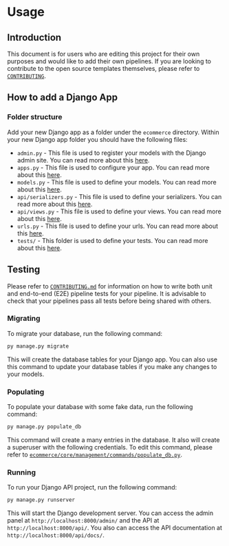 # Usage

## Introduction

This document is for users who are editing this project for their own purposes and would like to add their own pipelines. If you are looking to contribute to the open source templates themselves, please refer to [`CONTRIBUTING`](CONTRIBUTING.md).

## How to add a Django App

### Folder structure

Add your new Django app as a folder under the `ecommerce` directory. Within your new Django app folder you should have the following files:

* `admin.py` - This file is used to register your models with the Django admin site. You can read more about this [here](https://docs.djangoproject.com/en/3.2/ref/contrib/admin/).
* `apps.py` - This file is used to configure your app. You can read more about this [here](https://docs.djangoproject.com/en/3.2/ref/applications/).
* `models.py` - This file is used to define your models. You can read more about this [here](https://docs.djangoproject.com/en/3.2/topics/db/models/).
* `api/serializers.py` - This file is used to define your serializers. You can read more about this [here](https://www.django-rest-framework.org/api-guide/serializers/).
* `api/views.py` - This file is used to define your views. You can read more about this [here](https://www.django-rest-framework.org/api-guide/views/).
* `urls.py` - This file is used to define your urls. You can read more about this [here](https://docs.djangoproject.com/en/3.2/topics/http/urls/).
* `tests/` - This folder is used to define your tests. You can read more about this [here](https://docs.djangoproject.com/en/3.2/topics/testing/overview/).

## Testing

Please refer to [`CONTRIBUTING.md`](CONTRIBUTING.md#Testing) for information on how to write both unit and end-to-end (E2E) pipeline tests for your pipeline. It is advisable to check that your pipelines pass all tests before being shared with others.

### Migrating

To migrate your database, run the following command:

```bash
py manage.py migrate
```

This will create the database tables for your Django app. You can also use this command to update your database tables if you make any changes to your models.

### Populating

To populate your database with some fake data, run the following command:

```bash
py manage.py populate_db
```

This command will create a many entries in the database. It also will create a superuser with the following credentials. To edit this command, please refer to [`ecommerce/core/management/commands/populate_db.py`](ecommerce/core/management/commands/populate_db.py).

### Running

To run your Django API project, run the following command:

```bash
py manage.py runserver
```

This will start the Django development server. You can access the admin panel at `http://localhost:8000/admin/` and the API at `http://localhost:8000/api/`. You also can access the API documentation at `http://localhost:8000/api/docs/`.
